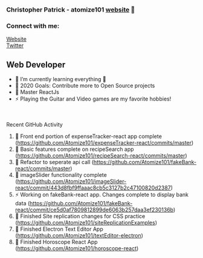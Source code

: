 ### Christopher Patrick - atomize101 [website] 👋

### Connect with me:

[Website](http://www.nuclearcoding.com)
<br />
[Twitter](https://twitter.com/atomize101)

## Web Developer

-   🌱 I’m currently learning everything 🤣
-   🥅 2020 Goals: Contribute more to Open Source projects
-   💪 Master ReactJs
-   ⚡ Playing the Guitar and Video games are my favorite hobbies!

<br />

Recent GitHub Activity

<!--START_SECTION:activity-->

1. 🌱 Front end portion of expenseTracker-react app complete (https://github.com/Atomize101/expenseTracker-react/commits/master)
2. 💪 Basic features complete on recipeSearch app (https://github.com/Atomize101/recipeSearch-react/commits/master)
3. 💪 Refactor to seperate api call (https://github.com/Atomize101/fakeBank-react/commits/master)
4. 💪 imageSlider functionality complete (https://github.com/Atomize101/imageSlider-react/commit/443d8fbf9ffaaac8cb5c3127b2c47100820d2387)
5. ⚡ Working on fakeBank-react app. Changes complete to display bank data (https://github.com/Atomize101/fakeBank-react/commit/ce5d0af7809812899de6063b257daa3ef230136b)
6. 💪 Finished Site replication changes for CSS practice (https://github.com/Atomize101/siteReplicationExamples)
7. 💪 Finished Electron Text Editor App (https://github.com/Atomize101/textEditor-electron)
8. 💪 Finished Horoscope React App (https://github.com/Atomize101/horoscope-react)

[website]: http://www.nuclearcoding.com
[twitter]: https://twitter.com/atomize101
[linkedin]: https://www.linkedin.com/in/chris-patrick-29854138/
